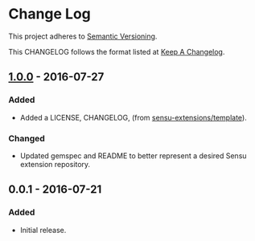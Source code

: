 # Change Log

This project adheres to [Semantic Versioning](http://semver.org/).

This CHANGELOG follows the format listed at [Keep A Changelog](http://keepachangelog.com/).

## [1.0.0] - 2016-07-27

### Added

- Added a LICENSE, CHANGELOG, (from
[sensu-extensions/template](https://github.com/sensu-extensions/template)).

### Changed

- Updated gemspec and README to better represent a desired Sensu extension
repository.

## 0.0.1 - 2016-07-21

### Added

- Initial release.

[Unreleased]: https://github.com/sensu-extensions/sensu-extensions-occurrences/compare/v1.0.0...HEAD
[1.0.0]: https://github.com/sensu-extensions/sensu-extensions-occurrences/compare/v0.0.1...v1.0.0
